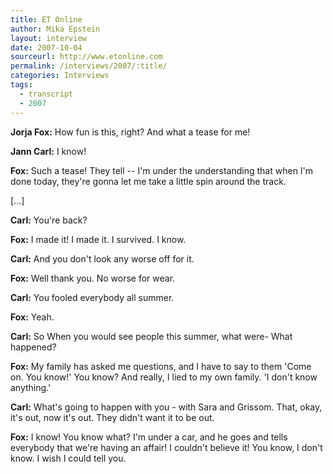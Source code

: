 ```yaml
---
title: ET Online
author: Mika Epstein
layout: interview
date: 2007-10-04
sourceurl: http://www.etonline.com  
permalink: /interviews/2007/:title/
categories: Interviews
tags:
  - transcript
  - 2007
---
```


**Jorja Fox:** How fun is this, right? And what a tease for me!

**Jann Carl:** I know!

**Fox:** Such a tease! They tell -- I'm under the understanding that when I'm done today, they're gonna let me take a little spin around the track.

[...]

**Carl:** You're back?

**Fox:** I made it! I made it. I survived. I know.

**Carl:** And you don't look any worse off for it.

**Fox:** Well thank you. No worse for wear.

**Carl:** You fooled everybody all summer. 

**Fox:** Yeah.

**Carl:** So When you would see people this summer, what were- What happened?

**Fox:** My family has asked me questions, and I have to say to them 'Come on. You know!' You know? And really, I lied to my own family. 'I don't know anything.'

**Carl:** What's going to happen with you - with Sara and Grissom. That, okay, it's out, now it's out. They didn't want it to be out.

**Fox:** I know! You know what? I'm under a car, and he goes and tells everybody that we're having an affair! I couldn't believe it! You know, I don't know. I wish I could tell you.